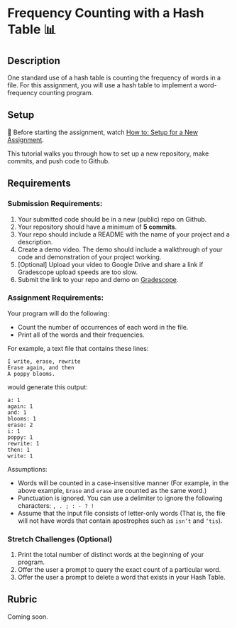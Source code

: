 # Frequency Counting with a Hash Table 📊


## Description

One standard use of a hash table is counting the frequency of words in a file. For this assignment, you will use a hash table to implement a word-frequency counting program. 


## Setup

🚨 Before starting the assignment, watch [How to: Setup for a New Assignment](https://youtu.be/MCbDO8IpqZM).

This tutorial walks you through how to set up a new repository, make commits, and push code to Github.



## Requirements

### Submission Requirements:
1. Your submitted code should be in a new (public) repo on Github.
1. Your repository should have a minimum of **5 commits**. 
1. Your repo should include a README with the name of your project and a description.
1. Create a demo video. The demo should include a walkthrough of your code and demonstration of your project working.
1. [Optional] Upload your video to Google Drive and share a link if Gradescope upload speeds are too slow.
1. Submit the link to your repo and demo on [Gradescope](https://www.gradescope.com/courses/202248/assignments/803584).

### Assignment Requirements:

Your program will do the following:
* Count the number of occurrences of each word in the file.
* Print all of the words and their frequencies. 

For example, a text file that contains these lines:

```
I write, erase, rewrite
Erase again, and then
A poppy blooms.
```

would generate this output:
```
a: 1
again: 1
and: 1
blooms: 1
erase: 2
i: 1
poppy: 1
rewrite: 1
then: 1
write: 1
```

Assumptions:
* Words will be counted in a case-insensitive manner (For example, in the above example, `Erase` and `erase` are counted as the same word.)
* Punctuation is ignored. You can use a delimiter to ignore the following characters: `, . ; : - ? !`
* Assume that the input file consists of letter-only words (That is, the file will not have words that contain apostrophes such as `isn’t` and `‘tis`).




### Stretch Challenges (Optional)
1. Print the total number of distinct words at the beginning of your program.
1. Offer the user a prompt to query the exact count of a particular word.
1. Offer the user a prompt to delete a word that exists in your Hash Table. 



## Rubric

Coming soon.
